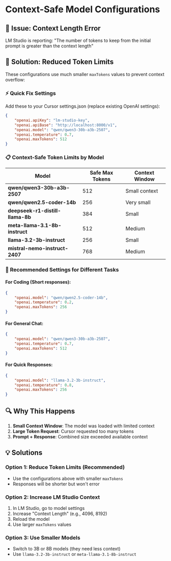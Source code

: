 # Context-Safe Model Configurations

## 🚨 **Issue**: Context Length Error

LM Studio is reporting: "The number of tokens to keep from the initial prompt is greater than the context length"

## 🔧 **Solution**: Reduced Token Limits

These configurations use much smaller `maxTokens` values to prevent context overflow:

### ⚡ **Quick Fix Settings**

Add these to your Cursor settings.json (replace existing OpenAI settings):

```json
{
    "openai.apiKey": "lm-studio-key",
    "openai.apiBase": "http://localhost:8000/v1",
    "openai.model": "qwen/qwen3-30b-a3b-2507",
    "openai.temperature": 0.7,
    "openai.maxTokens": 512
}
```

### 📋 **Context-Safe Token Limits by Model**

| Model | Safe Max Tokens | Context Window |
|-------|----------------|----------------|
| **qwen/qwen3-30b-a3b-2507** | 512 | Small context |
| **qwen/qwen2.5-coder-14b** | 256 | Very small |
| **deepseek-r1-distill-llama-8b** | 384 | Small |
| **meta-llama-3.1-8b-instruct** | 512 | Medium |
| **llama-3.2-3b-instruct** | 256 | Small |
| **mistral-nemo-instruct-2407** | 768 | Medium |

### 🎯 **Recommended Settings for Different Tasks**

#### **For Coding (Short responses):**
```json
{
    "openai.model": "qwen/qwen2.5-coder-14b",
    "openai.temperature": 0.2,
    "openai.maxTokens": 256
}
```

#### **For General Chat:**
```json
{
    "openai.model": "qwen/qwen3-30b-a3b-2507", 
    "openai.temperature": 0.7,
    "openai.maxTokens": 512
}
```

#### **For Quick Responses:**
```json
{
    "openai.model": "llama-3.2-3b-instruct",
    "openai.temperature": 0.8, 
    "openai.maxTokens": 256
}
```

## 🔍 **Why This Happens**

1. **Small Context Window**: The model was loaded with limited context
2. **Large Token Request**: Cursor requested too many tokens
3. **Prompt + Response**: Combined size exceeded available context

## 💡 **Solutions**

### **Option 1: Reduce Token Limits (Recommended)**
- Use the configurations above with smaller `maxTokens`
- Responses will be shorter but won't error

### **Option 2: Increase LM Studio Context**
1. In LM Studio, go to model settings
2. Increase "Context Length" (e.g., 4096, 8192)
3. Reload the model
4. Use larger `maxTokens` values

### **Option 3: Use Smaller Models**
- Switch to 3B or 8B models (they need less context)
- Use `llama-3.2-3b-instruct` or `meta-llama-3.1-8b-instruct`
